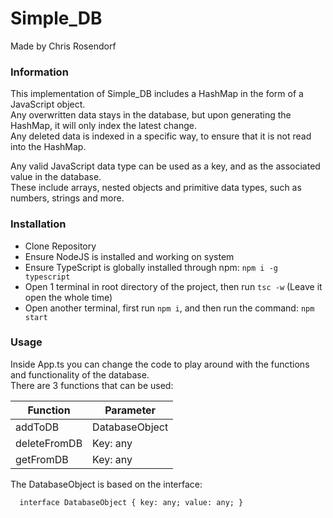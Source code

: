 # Simple_DB

Made by Chris Rosendorf

### Information

This implementation of Simple_DB includes a HashMap in the form of a JavaScript object.  
Any overwritten data stays in the database, but upon generating the HashMap, it will only index the latest change.  
Any deleted data is indexed in a specific way, to ensure that it is not read into the HashMap.  
  
Any valid JavaScript data type can be used as a key, and as the associated value in the database.  
These include arrays, nested objects and primitive data types, such as numbers, strings and more.  


### Installation

- Clone Repository
- Ensure NodeJS is installed and working on system
- Ensure TypeScript is globally installed through npm: `npm i -g typescript`
- Open 1 terminal in root directory of the project, then run `tsc -w` (Leave it open the whole time)
- Open another terminal, first run `npm i`, and then run the command: `npm start` 

### Usage

Inside App.ts you can change the code to play around with the functions and functionality of the database.  
There are 3 functions that can be used:

| Function | Parameter |
|---------|---|
| addToDB | DatabaseObject |
| deleteFromDB | Key: any |
| getFromDB | Key: any |
    
  
The DatabaseObject is based on the interface:  
  
`  
interface DatabaseObject {
    key: any;
    value: any;
}
`

